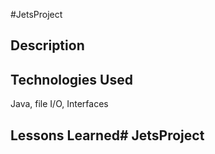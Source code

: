 #JetsProject

## Description

## Technologies Used
Java, file I/O, Interfaces

## Lessons Learned# JetsProject
